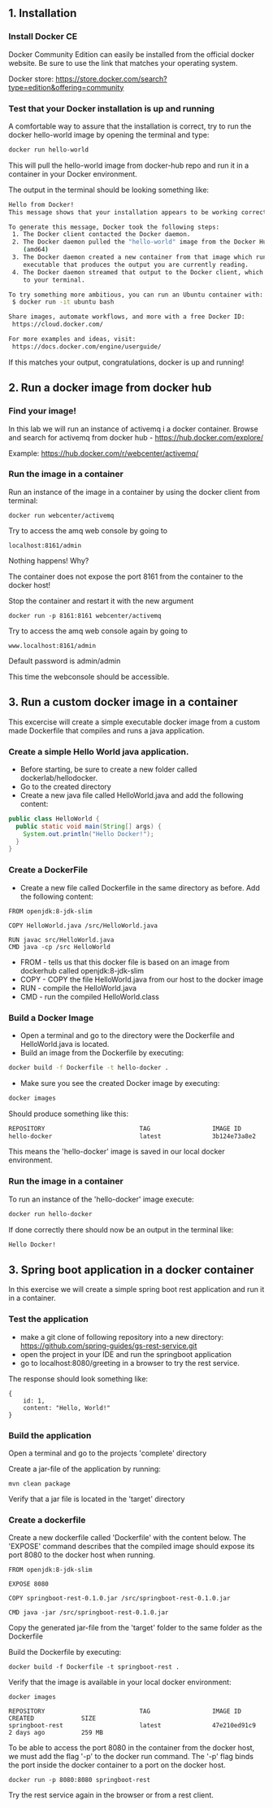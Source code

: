 ## 1. Installation

### Install Docker CE
Docker Community Edition can easily be installed from the official docker website.
Be sure to use the link that matches your operating system.

Docker store: https://store.docker.com/search?type=edition&offering=community

### Test that your Docker installation is up and running
A comfortable way to assure that the installation is correct,
try to run the docker hello-world image by opening the terminal and type:

```bash
docker run hello-world
```

This will pull the hello-world image from docker-hub repo and run it in a container in 
your Docker environment.

The output in the terminal should be looking something like:
```bash
Hello from Docker!
This message shows that your installation appears to be working correctly.

To generate this message, Docker took the following steps:
 1. The Docker client contacted the Docker daemon.
 2. The Docker daemon pulled the "hello-world" image from the Docker Hub.
    (amd64)
 3. The Docker daemon created a new container from that image which runs the
    executable that produces the output you are currently reading.
 4. The Docker daemon streamed that output to the Docker client, which sent it
    to your terminal.

To try something more ambitious, you can run an Ubuntu container with:
 $ docker run -it ubuntu bash

Share images, automate workflows, and more with a free Docker ID:
 https://cloud.docker.com/

For more examples and ideas, visit:
 https://docs.docker.com/engine/userguide/
 ```

If this matches your output, congratulations, docker is up and running!

## 2. Run a docker image from docker hub

### Find your image!
In this lab we will run an instance of activemq i a docker container.
Browse and search for activemq from docker hub - https://hub.docker.com/explore/

Example: https://hub.docker.com/r/webcenter/activemq/

### Run the image in a container
Run an instance of the image in a container by using the docker client from terminal:
```
docker run webcenter/activemq
```

Try to access the amq web console by going to 
```
localhost:8161/admin
```

Nothing happens! Why?

The container does not expose the port 8161 from the container to the docker host!

Stop the container and restart it with the new argument
```
docker run -p 8161:8161 webcenter/activemq
```

Try to access the amq web console again by going to 
```
www.localhost:8161/admin
```
Default password is admin/admin

This time the webconsole should be accessible.


## 3. Run a custom docker image in a container
This excercise will create a simple executable docker image from a custom made Dockerfile that compiles and runs a java application.

### Create a simple Hello World java application.
* Before starting, be sure to create a new folder called dockerlab/hellodocker. 
* Go to the created directory
* Create a new java file called HelloWorld.java and add the following content:
```java
public class HelloWorld {
  public static void main(String[] args) {
    System.out.println("Hello Docker!");
  }
}
```

### Create a DockerFile
* Create a new file called Dockerfile in the same directory as before. Add the following content:
```
FROM openjdk:8-jdk-slim

COPY HelloWorld.java /src/HelloWorld.java

RUN javac src/HelloWorld.java
CMD java -cp /src HelloWorld
```

* FROM - tells us that this docker file is based on an image from dockerhub called openjdk:8-jdk-slim
* COPY - COPY the file HelloWorld.java from our host to the docker image
* RUN - compile the HelloWorld.java
* CMD - run the compiled HelloWorld.class

### Build a Docker Image
* Open a terminal and go to the directory were the Dockerfile and HelloWorld.java is located.
* Build an image from the Dockerfile by executing:
```bash
docker build -f Dockerfile -t hello-docker .
```
* Make sure you see the created Docker image by executing:
```bash
docker images
```
Should produce something like this:
```bash
REPOSITORY                          TAG                 IMAGE ID            CREATED             SIZE
hello-docker                        latest              3b124e73a8e2        36 hours ago        244 MB
```
This means the 'hello-docker' image is saved in our local docker environment.
### Run the image in a container
To run an instance of the 'hello-docker' image execute:
```bash
docker run hello-docker
```
If done correctly there should now be an output in the terminal like:
```bash
Hello Docker!
```

## 3. Spring boot application in a docker container
In this exercise we will create a simple spring boot rest application and run it in a container.

### Test the application

* make a git clone of following repository into a new directory: https://github.com/spring-guides/gs-rest-service.git
* open the project in your IDE and run the springboot application
* go to localhost:8080/greeting in a browser to try the rest service.

The response should look something like:
```
{
    id: 1,
    content: "Hello, World!"
}
```

### Build the application
Open a terminal and go to the projects 'complete' directory

Create a jar-file of the application by running:
```
mvn clean package
```
Verify that a jar file is located in the 'target' directory

### Create a dockerfile
Create a new dockerfile called 'Dockerfile' with the content below.
The 'EXPOSE' command describes that the compiled image should expose its port 8080 to the docker host when running.
```
FROM openjdk:8-jdk-slim

EXPOSE 8080

COPY springboot-rest-0.1.0.jar /src/springboot-rest-0.1.0.jar

CMD java -jar /src/springboot-rest-0.1.0.jar
```

Copy the generated jar-file from the 'target' folder to the same folder as the Dockerfile

Build the Dockerfile by executing:
```
docker build -f Dockerfile -t springboot-rest .
```
Verify that the image is available in your local docker environment:
```
docker images
```
```
REPOSITORY                          TAG                 IMAGE ID            CREATED             SIZE
springboot-rest                     latest              47e210ed91c9        2 days ago          259 MB
```

To be able to access the port 8080 in the container from the docker host, we must add the flag '-p' to the docker run command.
The '-p' flag binds the port inside the docker container to a port on the docker host.
```
docker run -p 8080:8080 springboot-rest
```
Try the rest service again in the browser or from a rest client.

